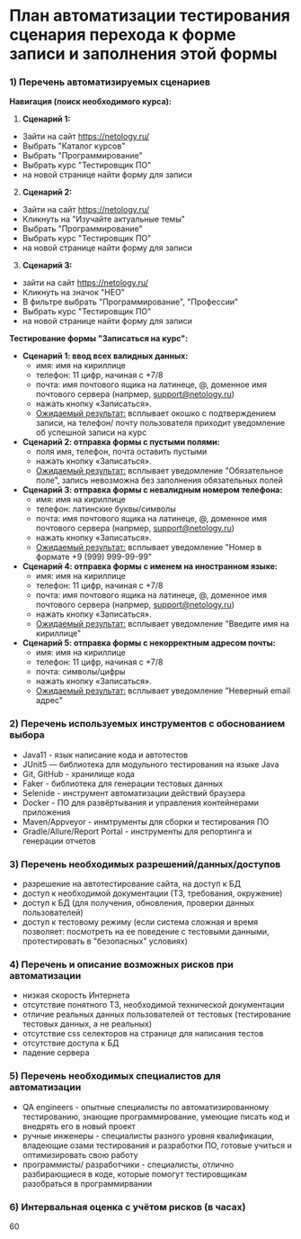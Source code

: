 # План автоматизации тестирования сценария перехода к форме записи и заполнения этой формы
### 1) Перечень автоматизируемых сценариев
**Навигация (поиск необходимого курса):**
1) **Сценарий 1:**
  * Зайти на сайт https://netology.ru/ 
  * Выбрать "Каталог курсов"
  * Выбрать "Программирование"
  * Выбрать курс "Тестировщик ПО"
  * на новой странице найти форму для записи
2) **Сценарий 2:**
  * Зайти на сайт https://netology.ru/ 
  * Кликнуть на "Изучайте актуальные темы" 
  * Выбрать "Программирование"
  * Выбрать курс "Тестировщик ПО"
  * на новой странице найти форму для записи 
3) **Сценарий 3:**
  * зайти на сайт https://netology.ru/ 
  * Кликнуть на значок "НЕО"
  * В фильтре выбрать "Программирование", "Профессии" 
  * Выбрать курс "Тестировщик ПО"
  * на новой странице найти форму для записи  

  **Тестирование формы "Записаться на курс":**  
  * **Сценарий 1: ввод всех валидных данных:**
    * имя: имя на кириллице
    * телефон: 11 цифр, начиная с +7/8
    * почта: имя почтового ящика на латинеце, @, доменное имя почтового сервера (напрмер, support@netology.ru)
    * нажать кнопку «Записаться».
    * <ins> Ожидаемый результат:</ins> всплывает окошко с подтверждением записи, на телефон/ почту пользователя приходит уведомление об успешной записи на курс
  * **Сценарий 2: отправка формы с пустыми полями:**
    * поля имя, телефон, почта оставить пустыми
    * нажать кнопку «Записаться».
    * <ins> Ожидаемый результат:</ins> всплывает уведомление "Обязательное поле", запись невозможна без заполнения обязательных полей
  * **Сценарий 3: отправка формы с невалидным номером телефона:**
    * имя: имя на кириллице
    * телефон: латинские буквы/символы
    * почта: имя почтового ящика на латинеце, @, доменное имя почтового сервера (напрмер, support@netology.ru)
    * нажать кнопку «Записаться».
    * <ins> Ожидаемый результат:</ins> всплывает уведомление "Номер в формате +9 (999) 999-99-99"
  * **Сценарий 4: отправка формы с именем на иностранном языке:**
    * имя: имя на кириллице
    * телефон: 11 цифр, начиная с +7/8
    * почта: имя почтового ящика на латинеце, @, доменное имя почтового сервера (напрмер, support@netology.ru)
    * нажать кнопку «Записаться».
    * <ins> Ожидаемый результат:</ins> всплывает уведомление "Введите имя на кириллице"
  * **Сценарий 5: отправка формы с некорректным адресом почты:**
    * имя: имя на кириллице
    * телефон: 11 цифр, начиная с +7/8
    * почта: символы/цифры
    * нажать кнопку «Записаться».
    * <ins> Ожидаемый результат:</ins> всплывает уведомление "Неверный email адрес"
### 2) Перечень используемых инструментов с обоснованием выбора
  * Java11 - язык написание кода и автотестов
  * JUnit5 — библиотека для модульного тестирования на языке Java
  * Git, GitHub - хранилище кода
  * Faker - библиотека для генерации тестовых данных
  * Selenide - инструмент автоматизации действий браузера
  * Docker - ПО для развёртывания и управления контейнерами приложения
  * Maven/Appveyor - инмтрументы для сборки и тестирования ПО
  * Gradle/Allure/Report Portal - инструменты для репортинга и генерации отчетов

### 3) Перечень необходимых разрешений/данных/доступов
* разрешение на автотестирование сайта, на доступ к БД
* доступ к необходимой документации (ТЗ, требования, окружение)
* доступ к БД (для получения, обновления, проверки данных пользователей)
* доступ к тестовому режиму (если система сложная и время позволяет: посмотреть на ее поведение с тестовыми данными, протестировать в "безопасных" условиях)

### 4) Перечень и описание возможных рисков при автоматизации

  * низкая скорость Интернета
  * отсутствие понятного ТЗ, необходимой технической документации
  * отличие реальных данных пользователей от тестовых (тестирование тестовых данных, а не реальных)
  * отсутствие css селекторов на странице для написания тестов
  * отсутствие доступа к БД
  * падение сервера

### 5) Перечень необходимых специалистов для автоматизации
* QA engineers - опытные специалисты по автоматизированному тестированию, знающие программирование, умеющие писать код и внедрять его в новый проект
* ручные инженеры - специалисты разного уровня квалификации, владеющие озами тестирования и разработки ПО, готовые учиться и оптимизировать свою работу 
* программисты/ разработчики - специалисты, отлично разбирающиеся в коде, которые помогут тестировщикам разобраться в программирвании

### 6) Интервальная оценка с учётом рисков (в часах)
60


